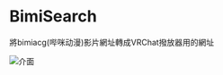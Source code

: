 # BimiSearch
將bimiacg(哔咪动漫)影片網址轉成VRChat撥放器用的網址


![介面](https://github.com/mtis1233/BimiSearch/blob/main/pic.png?raw=true)
